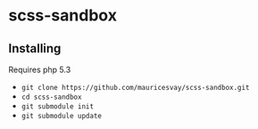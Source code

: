 # scss-sandbox

## Installing

Requires php 5.3

 * `git clone https://github.com/mauricesvay/scss-sandbox.git`
 * `cd scss-sandbox`
 * `git submodule init`
 * `git submodule update`

